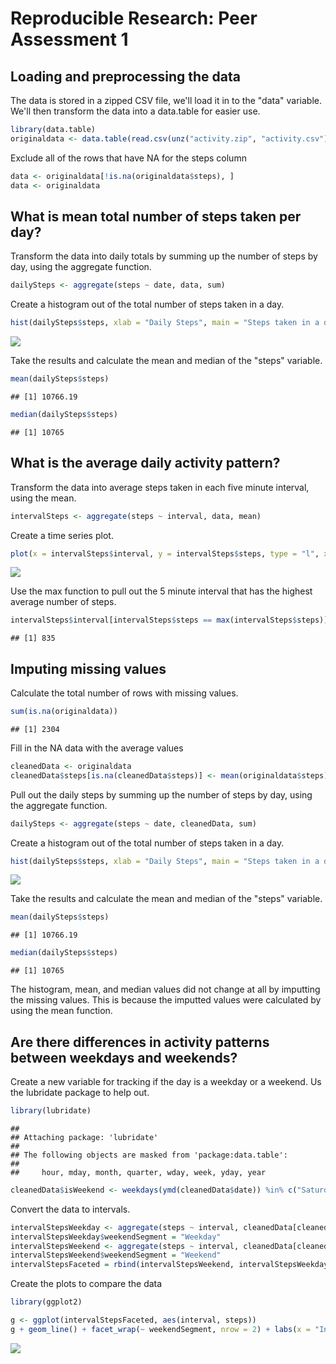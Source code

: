 # Reproducible Research: Peer Assessment 1


## Loading and preprocessing the data
The data is stored in a zipped CSV file, we'll load it in to the "data" variable.  We'll then transform the data into a data.table for easier use.


```r
library(data.table)
originaldata <- data.table(read.csv(unz("activity.zip", "activity.csv")))
```

Exclude all of the rows that have NA for the steps column


```r
data <- originaldata[!is.na(originaldata$steps), ]
data <- originaldata
```

## What is mean total number of steps taken per day?

Transform the data into daily totals by summing up the number of steps by day, using the aggregate function.  


```r
dailySteps <- aggregate(steps ~ date, data, sum)
```

Create a histogram out of the total number of steps taken in a day.


```r
hist(dailySteps$steps, xlab = "Daily Steps", main = "Steps taken in a day")
```

![](./PA1_template_files/figure-html/unnamed-chunk-4-1.png) 

Take the results and calculate the mean and median of the "steps" variable.


```r
mean(dailySteps$steps)
```

```
## [1] 10766.19
```

```r
median(dailySteps$steps)
```

```
## [1] 10765
```


## What is the average daily activity pattern?

Transform the data into average steps taken in each five minute interval, using the mean.


```r
intervalSteps <- aggregate(steps ~ interval, data, mean)
```


Create a time series plot.


```r
plot(x = intervalSteps$interval, y = intervalSteps$steps, type = "l", xlab = "Interval", ylab = "Steps", main = "Daily Activity Pattern")
```

![](./PA1_template_files/figure-html/unnamed-chunk-7-1.png) 

Use the max function to pull out the 5 minute interval that has the highest average number of steps.


```r
intervalSteps$interval[intervalSteps$steps == max(intervalSteps$steps)]
```

```
## [1] 835
```


## Imputing missing values

Calculate the total number of rows with missing values.


```r
sum(is.na(originaldata))
```

```
## [1] 2304
```

Fill in the NA data with the average values


```r
cleanedData <- originaldata
cleanedData$steps[is.na(cleanedData$steps)] <- mean(originaldata$steps)
```

Pull out the daily steps by summing up the number of steps by day, using the aggregate function.  


```r
dailySteps <- aggregate(steps ~ date, cleanedData, sum)
```

Create a histogram out of the total number of steps taken in a day.


```r
hist(dailySteps$steps, xlab = "Daily Steps", main = "Steps taken in a day")
```

![](./PA1_template_files/figure-html/unnamed-chunk-12-1.png) 

Take the results and calculate the mean and median of the "steps" variable.


```r
mean(dailySteps$steps)
```

```
## [1] 10766.19
```

```r
median(dailySteps$steps)
```

```
## [1] 10765
```

The histogram, mean, and median values did not change at all by imputting the missing values.  This is because the imputted values were calculated by using the mean function.


## Are there differences in activity patterns between weekdays and weekends?

Create a new variable for tracking if the day is a weekday or a weekend.  Us the lubridate package to help out.


```r
library(lubridate)
```

```
## 
## Attaching package: 'lubridate'
## 
## The following objects are masked from 'package:data.table':
## 
##     hour, mday, month, quarter, wday, week, yday, year
```

```r
cleanedData$isWeekend <- weekdays(ymd(cleanedData$date)) %in% c("Saturday", "Sunday")
```

Convert the data to intervals.


```r
intervalStepsWeekday <- aggregate(steps ~ interval, cleanedData[cleanedData$isWeekend == F, ], mean)
intervalStepsWeekday$weekendSegment = "Weekday"
intervalStepsWeekend <- aggregate(steps ~ interval, cleanedData[cleanedData$isWeekend == T, ], mean)
intervalStepsWeekend$weekendSegment = "Weekend"
intervalStepsFaceted = rbind(intervalStepsWeekend, intervalStepsWeekday)
```


Create the plots to compare the data


```r
library(ggplot2)

g <- ggplot(intervalStepsFaceted, aes(interval, steps))
g + geom_line() + facet_wrap(~ weekendSegment, nrow = 2) + labs(x = "Interval") + labs(y = "Number of steps")
```

![](./PA1_template_files/figure-html/unnamed-chunk-16-1.png) 


